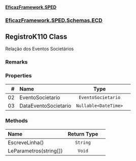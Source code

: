 #### [EficazFramework.SPED](EficazFrameworkSPED.md 'EficazFramework SPED')
### [EficazFramework.SPED.Schemas.ECD](EficazFramework.SPED.Schemas.ECD.md 'EficazFramework.SPED.Schemas.ECD')

## RegistroK110 Class

Relação dos Eventos Societários

### Remarks
### Properties

| # | Name | Type | |
| ---: | :--- | :---: | :--- |
| 02 | EventoSocietario | `EventoSocietario` |  |
| 03 | DataEventoSocietario | `Nullable<DateTime>` |  |
### Methods

| Name | Return Type | |
| :--- | :---: | :--- |
| EscreveLinha() | `String` |  |
| LeParametros(string[]) | `Void` |  |

